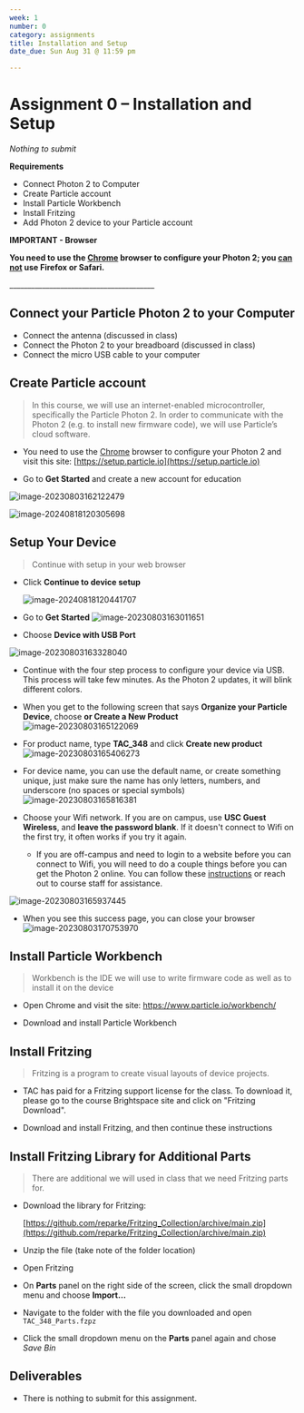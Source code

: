 ```yaml
---
week: 1
number: 0
category: assignments
title: Installation and Setup
date_due: Sun Aug 31 @ 11:59 pm

---
```


Assignment 0 – Installation and Setup
=====================================

*Nothing to submit*

**Requirements**

-   Connect Photon 2 to Computer
-   Create Particle account
-   Install Particle Workbench
-   Install Fritzing
-   Add Photon 2 device to your Particle account



**IMPORTANT - Browser**

**You need to use the [Chrome](https://www.google.com/chrome/) browser to configure your Photon 2; you <u>can not</u> use Firefox or Safari.** 

\_______________________________________\_

## Connect your Particle Photon 2 to your Computer

- Connect the antenna (discussed in class)
- Connect the Photon 2 to your breadboard (discussed in class)
- Connect the micro USB cable to your computer



Create Particle account
-----------------------

>   In this course, we will use an internet-enabled microcontroller,
>   specifically the Particle Photon 2. In order to communicate with the Photon 2 
>   (e.g. to install new firmware code), we will use Particle’s cloud software.

-   You need to use the [Chrome](https://www.google.com/chrome/) browser to configure your Photon 2 and visit this site:
    [https://setup.particle.io](https://setup.particle.io)

-   Go to **Get Started** and create a new account for education

![image-20230803162122479](a0_installation.assets/image-20230803162122479.png)



![image-20240818120305698](a0_installation.assets/image-20240818120305698.png)

Setup Your Device
-----------------------

>   Continue with setup in your web browser

* Click **Continue to device setup**

  ![image-20240818120441707](a0_installation.assets/image-20240818120441707.png)



- Go to **Get Started**
  ![image-20230803163011651](a0_installation.assets/image-20230803163011651.png)



- Choose **Device with USB Port**

![image-20230803163328040](a0_installation.assets/image-20230803163328040.png)

- Continue with the four step process to configure your device via USB. This process will take few minutes. As the Photon 2 updates, it will blink different colors.



- When you get to the following screen that says **Organize your Particle Device**, choose **or Create a New Product**
  ![image-20230803165122069](a0_installation.assets/image-20230803165122069.png)



- For product name, type **TAC_348** and click **Create new product**
  ![image-20230803165406273](a0_installation.assets/image-20230803165406273.png)



- For device name, you can use the default name, or create something unique, just make sure the name has only letters, numbers, and underscore (no spaces or special symbols)
  ![image-20230803165816381](a0_installation.assets/image-20230803165816381.png)

  

- Choose your Wifi network.  If you are on campus, use **USC Guest Wireless**, and **leave the password blank**. If it doesn't connect to Wifi on the first try, it often works if you try it again.

  - If you are off-campus and need to login to a website before you can connect to Wifi, you will need to do a couple things before you can get the Photon 2 online. You can follow these [instructions](https://reparke.github.io/TAC348-Making-Smart-Devices/reference/general/captive_wifi.html) or reach out to course staff for assistance. 


![image-20230803165937445](a0_installation.assets/image-20230803165937445.png)



- When you see this success page, you can close your browser
  ![image-20230803170753970](a0_installation.assets/image-20230803170753970.png)



Install Particle Workbench
--------------------------

>   Workbench is the IDE we will use to write firmware code as well as to
>   install it on the device

-   Open Chrome and visit the site:
    <https://www.particle.io/workbench/>

-   Download and install Particle Workbench

Install Fritzing
----------------

>   Fritzing is a program to create visual layouts of device projects.

-   TAC has paid for a Fritzing support license for the class. To download it, please go to the course Brightspace site and click on "Fritzing Download".

-   Download and install Fritzing, and then continue these instructions

Install Fritzing Library for Additional Parts
----------------

>   There are additional we will used in class that we need Fritzing parts for.

- Download the library for Fritzing:

  [https://github.com/reparke/Fritzing_Collection/archive/main.zip](https://github.com/reparke/Fritzing_Collection/archive/main.zip)

- Unzip the file (take note of the folder location)

- Open Fritzing

- On **Parts** panel on the right side of the screen, click the small dropdown menu and choose **Import…**

- Navigate to the folder with the file you downloaded and open `TAC_348_Parts.fzpz`

- Click the small dropdown menu on the **Parts** panel again and chose *Save Bin*

Deliverables
------------

- There is nothing to submit for this assignment.

